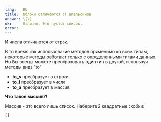```yaml
---
lang:   RU
title:  Яблоки отличаются от апельсинов
answer: \[\]
ok:     Отлично. Это пустой список.
error:  
---
```


И числа отличаются от строк.

В то время как использование методов применимо ко всем типам, некоторые методы работают только с определенными типами данных.
Но Вы всегда можете преобразовать один тип в другой, используя методы вида "to"

- __to_s__ преобразует в строки
- __to_i__ преобразует в число
- __to_a__ преобразует в массив

__Что такое массив?!__

Массив - это всего лишь список. Наберите 2 квадратные скобки:

    []
